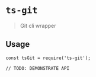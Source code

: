 # `ts-git`

> Git cli wrapper

## Usage

```
const tsGit = require('ts-git');

// TODO: DEMONSTRATE API
```
